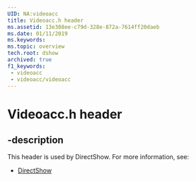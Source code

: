 ```yaml
---
UID: NA:videoacc
title: Videoacc.h header
ms.assetid: 13e308ee-c79d-328e-872a-7614ff20daeb
ms.date: 01/11/2019
ms.keywords: 
ms.topic: overview
tech.root: dshow
archived: true
f1_keywords:
 - videoacc
 - videoacc/videoacc
---
```


# Videoacc.h header


## -description

This header is used by DirectShow. For more information, see:

- [DirectShow](../_dshow/index.md)

